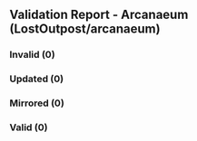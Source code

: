 ## Validation Report - Arcanaeum (LostOutpost/arcanaeum)


### Invalid (0)
### Updated (0)
### Mirrored (0)
### Valid (0)

